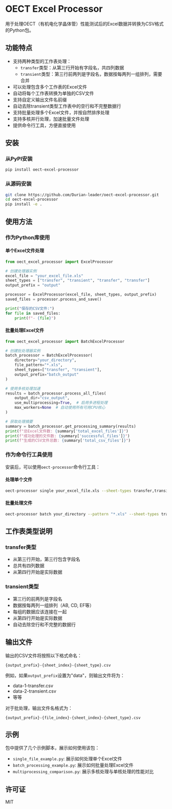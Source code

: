 # OECT Excel Processor

用于处理OECT（有机电化学晶体管）性能测试后的Excel数据并转换为CSV格式的Python包。

## 功能特点

- 支持两种类型的工作表处理：
  - `transfer`类型：从第三行开始有字段名，共四列数据
  - `transient`类型：第三行前两列是字段名，数据按每两列一组排列，需要合并
- 可以处理包含多个工作表的Excel文件
- 自动将每个工作表转换为单独的CSV文件
- 支持自定义输出文件名前缀
- 自动去除transient类型工作表中的空行和不完整数据行
- 支持批量处理多个Excel文件，并按自然排序处理
- 支持多核并行处理，加速批量文件处理
- 提供命令行工具，方便直接使用

## 安装

### 从PyPI安装

```bash
pip install oect-excel-processor
```

### 从源码安装

```bash
git clone https://github.com/Durian-leader/oect-excel-processor.git
cd oect-excel-processor
pip install -e .
```

## 使用方法

### 作为Python库使用

#### 单个Excel文件处理

```python
from oect_excel_processor import ExcelProcessor

# 创建处理器实例
excel_file = "your_excel_file.xls"
sheet_types = ["transfer", "transient", "transfer", "transfer"]
output_prefix = "output"

processor = ExcelProcessor(excel_file, sheet_types, output_prefix)
saved_files = processor.process_and_save()

print("保存的CSV文件:")
for file in saved_files:
    print(f"- {file}")
```

#### 批量处理Excel文件

```python
from oect_excel_processor import BatchExcelProcessor

# 创建批处理器实例
batch_processor = BatchExcelProcessor(
    directory="your_directory",
    file_pattern="*.xls",
    sheet_types=["transfer", "transient"],
    output_prefix="batch_output"
)

# 使用多核处理加速
results = batch_processor.process_all_files(
    output_dir="csv_output",
    use_multiprocessing=True,  # 启用多进程处理
    max_workers=None  # 自动使用所有可用CPU核心
)

# 获取处理摘要
summary = batch_processor.get_processing_summary(results)
print(f"总Excel文件数: {summary['total_excel_files']}")
print(f"成功处理的文件数: {summary['successful_files']}")
print(f"生成的CSV文件总数: {summary['total_csv_files']}")
```

### 作为命令行工具使用

安装后，可以使用`oect-processor`命令行工具：

#### 处理单个文件

```bash
oect-processor single your_excel_file.xls --sheet-types transfer,transient --output-prefix output
```

#### 批量处理文件

```bash
oect-processor batch your_directory --pattern "*.xls" --sheet-types transfer,transient --output-prefix batch_output --output-dir csv_output --multiprocessing
```

## 工作表类型说明

### transfer类型

- 从第三行开始，第三行包含字段名
- 总共有四列数据
- 从第四行开始是实际数据

### transient类型

- 第三行的前两列是字段名
- 数据按每两列一组排列（AB, CD, EF等）
- 每组的数据应该连接在一起
- 从第四行开始是实际数据
- 自动去除空行和不完整的数据行

## 输出文件

输出的CSV文件将按照以下格式命名：

```
{output_prefix}-{sheet_index}-{sheet_type}.csv
```

例如，如果`output_prefix`设置为"data"，则输出文件将为：
- data-1-transfer.csv
- data-2-transient.csv
- 等等

对于批处理，输出文件名格式为：

```
{output_prefix}-{file_index}-{sheet_index}-{sheet_type}.csv
```

## 示例

包中提供了几个示例脚本，展示如何使用该包：

- `single_file_example.py`: 展示如何处理单个Excel文件
- `batch_processing_example.py`: 展示如何批量处理Excel文件
- `multiprocessing_comparison.py`: 展示多核处理与单核处理的性能对比

## 许可证

MIT 